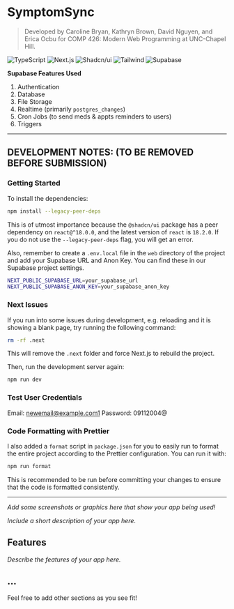# SymptomSync

> Developed by Caroline Bryan, Kathryn Brown, David Nguyen, and Erica Ocbu for COMP 426: Modern Web Programming at UNC-Chapel Hill.

![TypeScript](https://img.shields.io/badge/-TypeScript-05122A?style=flat&logo=typescript)
![Next.js](https://img.shields.io/badge/-Next.js-05122A?style=flat&logo=nextdotjs)
![Shadcn/ui](https://img.shields.io/badge/-Shadcn_UI-05122A?style=flat&logo=shadcnui)
![Tailwind](https://img.shields.io/badge/-Tailwind-05122A?style=flat&logo=tailwindcss)
![Supabase](https://img.shields.io/badge/-Supabase-05122A?style=flat&logo=supabase)

**Supabase Features Used**

1. Authentication
2. Database
3. File Storage
4. Realtime (primarily `postgres_changes`)
5. Cron Jobs (to send meds & appts reminders to users)
6. Triggers

---

## DEVELOPMENT NOTES: (TO BE REMOVED BEFORE SUBMISSION)

### Getting Started

To install the dependencies:

```bash
npm install --legacy-peer-deps
```

This is of utmost importance because the `@shadcn/ui` package has a peer dependency on `react@^18.0.0`, and the latest version of `react` is `18.2.0`. If you do not use the `--legacy-peer-deps` flag, you will get an error.

Also, remember to create a `.env.local` file in the `web` directory of the project and add your Supabase URL and Anon Key. You can find these in our Supabase project settings.

```bash
NEXT_PUBLIC_SUPABASE_URL=your_supabase_url
NEXT_PUBLIC_SUPABASE_ANON_KEY=your_supabase_anon_key
```

### Next Issues

If you run into some issues during development, e.g. reloading and it is showing a blank page, try running the following command:

```bash
rm -rf .next
```

This will remove the `.next` folder and force Next.js to rebuild the project.

Then, run the development server again:

```bash
npm run dev
```

### Test User Credentials

Email: newemail@example.com1
Password: 09112004@

### Code Formatting with Prettier

I also added a `format` script in `package.json` for you to easily run to format the entire
project according to the Prettier configuration. You can run it with:

```bash
npm run format
```

This is recommended to be run before committing your changes to ensure that the code is formatted consistently.

---

_Add some screenshots or graphics here that show your app being used!_

_Include a short description of your app here._

## Features

_Describe the features of your app here._

## ...

Feel free to add other sections as you see fit!
